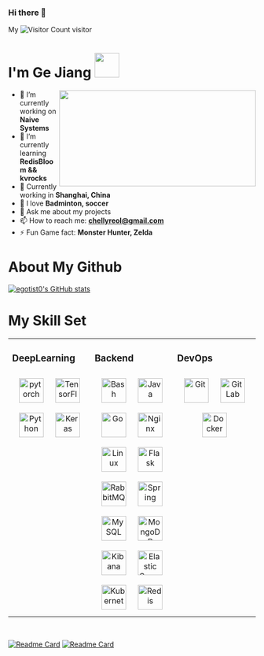 ### Hi there 👋




My ![Visitor Count](https://profile-counter.glitch.me/egotist0/count.svg) visitor


# I'm Ge Jiang <img src="https://media.giphy.com/media/12oufCB0MyZ1Go/giphy.gif" width="50">

<img align='right' src='https://github-readme-stats-git-masterrstaa-rickstaa.vercel.app/api/top-langs/?username=egotist0&layout=compact&hide=javascript,html,CSS,JAVA,SCSS&langs_count=6&theme=tokyonight' width='400px' height='195px'>

- 🔭 I’m currently working on **Naive Systems**
- 🌱 I’m currently learning **RedisBloom && kvrocks**
- 👯 Currently working in **Shanghai, China**
- 🤔 I love **Badminton, soccer**
- 💬 Ask me about my projects
- 📫 How to reach me: **chellyreol@gmail.com**
- ⚡ Fun Game fact: **Monster Hunter, Zelda**

# About My Github
[![egotist0's GitHub stats](https://github-readme-stats-git-masterrstaa-rickstaa.vercel.app/api?username=egotist0&theme=radical)](https://github.com/anuraghazra/github-readme-stats)

# My Skill Set  
<table><tr><td valign="top" width="33%">



### DeepLearning  
<div align="center">  
<img style="margin: 10px" src="https://profilinator.rishav.dev/skills-assets/pytorch-icon.svg" alt="pytorch" height="50" />  
<img style="margin: 10px" src="https://profilinator.rishav.dev/skills-assets/tensorflow-icon.svg" alt="TensorFlow" height="50" />  
<img style="margin: 10px" src="https://profilinator.rishav.dev/skills-assets/python-original.svg" alt="Python" height="50" />  
<img style="margin: 10px" src="https://profilinator.rishav.dev/skills-assets/keras.png" alt="Keras" height="50" />  
</div>

</td><td valign="top" width="33%">



### Backend  
<div align="center">  
<img style="margin: 10px" src="https://profilinator.rishav.dev/skills-assets/gnu_bash-icon.svg" alt="Bash" height="50" />  
<img style="margin: 10px" src="https://profilinator.rishav.dev/skills-assets/java-original-wordmark.svg" alt="Java" height="50" />  
<img style="margin: 10px" src="https://profilinator.rishav.dev/skills-assets/go-original.svg" alt="Go" height="50" />  
<img style="margin: 10px" src="https://profilinator.rishav.dev/skills-assets/nginx-original.svg" alt="Nginx" height="50" />  
<img style="margin: 10px" src="https://profilinator.rishav.dev/skills-assets/linux-original.svg" alt="Linux" height="50" />  
<img style="margin: 10px" src="https://profilinator.rishav.dev/skills-assets/flask.png" alt="Flask" height="50" />  
<img style="margin: 10px" src="https://profilinator.rishav.dev/skills-assets/rabbitmq-icon.svg" alt="RabbitMQ" height="50" />  
<img style="margin: 10px" src="https://profilinator.rishav.dev/skills-assets/springio-icon.svg" alt="Spring" height="50" />  
<img style="margin: 10px" src="https://profilinator.rishav.dev/skills-assets/mysql-original-wordmark.svg" alt="MySQL" height="50" />  
<img style="margin: 10px" src="https://profilinator.rishav.dev/skills-assets/mongodb-original-wordmark.svg" alt="MongoDB" height="50" />  
<img style="margin: 10px" src="https://profilinator.rishav.dev/skills-assets/kibana.png" alt="Kibana" height="50" />  
<img style="margin: 10px" src="https://profilinator.rishav.dev/skills-assets/elasticsearch.png" alt="Elastic Search" height="50" />  
<img style="margin: 10px" src="https://profilinator.rishav.dev/skills-assets/kubernetes-icon.svg" alt="Kubernetes" height="50" />  
<img style="margin: 10px" src="https://profilinator.rishav.dev/skills-assets/redis-original-wordmark.svg" alt="Redis" height="50" />  
</div>

</td><td valign="top" width="33%">



### DevOps  
<div align="center">  
<img style="margin: 10px" src="https://profilinator.rishav.dev/skills-assets/git-scm-icon.svg" alt="Git" height="50" />  
<img style="margin: 10px" src="https://profilinator.rishav.dev/skills-assets/gitlab.svg" alt="GitLab" height="50" />  
<img style="margin: 10px" src="https://profilinator.rishav.dev/skills-assets/docker-original-wordmark.svg" alt="Docker" height="50" />  
</div>

</td></tr></table>  

<br/>  

[![Readme Card](https://github-readme-stats-git-masterrstaa-rickstaa.vercel.app/api/pin/?username=egotist0&repo=SLM-DB&show_owner==True&theme=tokyonight)](https://github.com/egotist0/SLM-DB)  [![Readme Card](https://github-readme-stats-git-masterrstaa-rickstaa.vercel.app/api/pin/?username=egotist0&repo=RedisBloom&show_owner==True&theme=tokyonight)](https://github.com/egotist0/RedisBloom)

